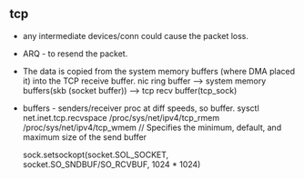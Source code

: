 ## tcp

- any intermediate devices/conn could cause the packet loss.
- ARQ - to resend the packet.
- The data is copied from the system memory buffers (where DMA placed it) into the TCP receive buffer.
	nic ring buffer --> system memory buffers(skb (socket buffer)) --> tcp recv buffer(tcp_sock)
- buffers - senders/receiver proc at diff speeds, so buffer.
	sysctl net.inet.tcp.recvspace
	/proc/sys/net/ipv4/tcp_rmem
	/proc/sys/net/ipv4/tcp_wmem // Specifies the minimum, default, and maximum size of the send buffer

	sock.setsockopt(socket.SOL_SOCKET, socket.SO_SNDBUF/SO_RCVBUF, 1024 * 1024) 